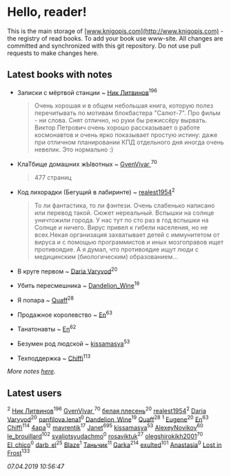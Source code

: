 # Hello, reader!
This is the main storage of [www.knigopis.com](http://www.knigopis.com) - the registry of read books.
To add your book use www-site. All changes are committed and synchronized with this git repository.
Do not use pull requests to make changes here.


## Latest books with notes
* Записки с мёртвой станции ~ [Ник Литвинов](users/241/241974816-vkontakte)<sup>196</sup>
    > Очень хорошая и в общем небольшая книга, которую полез перечитывать по мотивам блокбастера "Салют-7". Про фильм - ни слова. Снят отлично, но руки бы режиссёру вырвать. Виктор Петрович очень хорошо рассказывает о работе космонавтов и очень ярко показывает простую истину: даже при отличном планировании КПД отдельного дня иногда очень невелик. Это нормально :)

* КлаТбище домашних жЫвотных ~ [GvenVivar ](users/158/158266434925901-facebook)<sup>70</sup>
    > 477 страниц

* Код лихорадки (Бегущий в лабиринте) ~ [realest1954](users/439/439398-vkontakte)<sup>2</sup>
    > То ли фантастика, то ли фэнтези. Очень слабенько написано или перевод такой. Сюжет нереальный. Вспышки на солнце уничтожили города. У нас тут по сто раз в год вспышки на Солнце и ничего. Вирус привел к гибели населения, но не всех.Некая организация захватывает детей с иммунитетом от вируса и с помощью программистов и иных мозгоправов ищет противоядие. А я думал, что противоядие ищут люди с медицинским (биологическим) образованием...

* В круге первом ~ [Daria Varyvod](users/829/829893410524253-facebook)<sup>20</sup>

* Убить пересмешника ~ [Dandelion_Wine](users/586/58602788-vkontakte)<sup>19</sup>

* Я попара ~ [Quaff](users/122/12267158-vkontakte)<sup>28</sup>

* Продажное королевство ~ [En](users/333/333646551-vkontakte)<sup>63</sup>

* Танатонавты ~ [En](users/333/333646551-vkontakte)<sup>62</sup>

* Безумен род людской ~ [kissamasya](users/684/68439978-vkontakte)<sup>53</sup>

* Техподдержка ~ [Chiffi](users/105/105831994080785626680-google)<sup>113</sup>


_More notes [here](latest_books_with_notes.md)._


## Latest users
[](users/114/114658477696541181930-google)<sup>2</sup> 
[Ник Литвинов](users/241/241974816-vkontakte)<sup>196</sup> 
[GvenVivar ](users/158/158266434925901-facebook)<sup>70</sup> 
[белая плесень](users/104/104448632954411726505-google)<sup>20</sup> 
[realest1954](users/439/439398-vkontakte)<sup>2</sup> 
[Daria Varyvod](users/829/829893410524253-facebook)<sup>20</sup> 
[panfilova.lena1](users/428/428829792-yandex)<sup>0</sup> 
[Dandelion_Wine](users/586/58602788-vkontakte)<sup>19</sup> 
[Quaff](users/122/12267158-vkontakte)<sup>28</sup> 
[](users/135/135346607-vkontakte)<sup>1</sup> 
[Eugene](users/695/695244810674916-facebook)<sup>20</sup> 
[En](users/333/333646551-vkontakte)<sup>63</sup> 
[Chiffi](users/105/105831994080785626680-google)<sup>114</sup> 
[4apa](users/117/117392596378069249667-google)<sup>12</sup> 
[mavrentik](users/200/200666735-vkontakte)<sup>17</sup> 
[Janet](users/108/108113656204404967440-google)<sup>695</sup> 
[kissamasya](users/684/68439978-vkontakte)<sup>53</sup> 
[AlexeyNovikov](users/170/170278332-vkontakte)<sup>60</sup> 
[le_brouillard](users/133/13330781-vkontakte)<sup>102</sup> 
[svaliotsyudachmo](users/313/313258874-vkontakte)<sup>0</sup> 
[rosaviktuk](users/313/31359243-vkontakte)<sup>27</sup> 
[olegshirokikh2001](users/445/445474364-vkontakte)<sup>70</sup> 
[El_chico](users/103/103517499148226684110-google)<sup>0</sup> 
[darb_el](users/184/184135339-vkontakte)<sup>25</sup> 
[Blaze](users/405/405143526966995-facebook)<sup>1</sup> 
[Таньчик](users/209/2096581563762610-facebook)<sup>11</sup> 
[Garka](users/115/115753719718250012620-google)<sup>214</sup> 
[exulted](users/100/100599204551896265722-google)<sup>101</sup> 
[Anastasia](users/197/197404441-vkontakte)<sup>0</sup> 
[Lost in Frost](users/103/103293621948650602575-google)<sup>133</sup> 


_07.04.2019 10:56:47_
